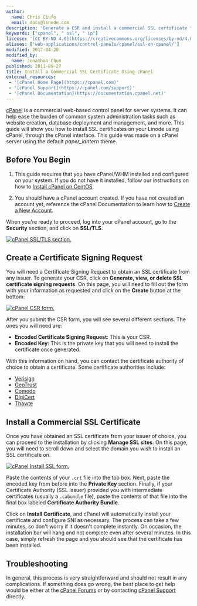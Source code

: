 ```yaml
---
author:
  name: Chris Ciufo
  email: docs@linode.com
description: 'Generate a CSR and install a commercial SSL certificate through the cPanel interface.'
keywords: ["cpanel", " ssl", " ip"]
license: '[CC BY-ND 4.0](https://creativecommons.org/licenses/by-nd/4.0)'
aliases: ['web-applications/control-panels/cpanel/ssl-on-cpanel/']
modified: 2017-04-28
modified_by:
  name: Jonathan Chun
published: 2011-09-27
title: Install a Commercial SSL Certificate Using cPanel
external_resources:
 - '[cPanel Home Page](https://cpanel.com)'
 - '[cPanel Support](https://cpanel.com/support)'
 - '[cPanel Documentation](https://documentation.cpanel.net)'
---
```


[cPanel](https://cpanel.com/) is a commercial web-based control panel for server systems. It can help ease the burden of common system administration tasks such as website creation, database deployment and management, and more. This guide will show you how to install SSL certificates on your Linode using cPanel, through the cPanel interface. This guide was made on a cPanel server using the default *paper_lantern* theme.

## Before You Begin

1.  This guide requires that you have cPanel/WHM installed and configured on your system. If you do not have it installed, follow our instructions on how to [Install cPanel on CentOS](/docs/websites/cms/install-cpanel-on-centos).

2.  You should have a cPanel account created. If you have not created an account yet, reference the cPanel Documentation to learn how to [Create a New Account](https://documentation.cpanel.net/display/ALD/Create+a+New+Account).


When you're ready to proceed, log into your cPanel account, go to the **Security** section, and click on **SSL/TLS**.

[![cPanel SSL/TLS section.](/docs/assets/SSLTLS-scaled.png)](SSLTLS.png)

## Create a Certificate Signing Request

You will need a Certificate Signing Request to obtain an SSL certificate from any issuer. To generate your CSR, click on **Generate, view, or delete SSL certificate signing requests**. On this page, you will need to fill out the form with your information as requested and click on the **Create** button at the bottom:

[![cPanel CSR form.](/docs/assets/CSR-scaled.png)](CSR.png)

After you submit the CSR form, you will see several different sections. The ones you will need are:

- **Encoded Certificate Signing Request**: This is your CSR.
- **Encoded Key**: This is the private key that you will need to install the certificate once generated.

With this information on hand, you can contact the certificate authority of choice to obtain a certificate. Some certificate authorities include:
- [Verisign](http://www.verisign.com/)
- [GeoTrust](https://www.geotrust.com/)
- [Comodo](https://www.comodo.com/)
- [DigiCert](https://www.digicert.com/)
- [Thawte](https://www.thawte.com/)

## Install a Commercial SSL Certificate

Once you have obtained an SSL certificate from your issuer of choice, you can proceed to the installation by clicking **Manage SSL sites**. On this page, you will need to scroll down and select the domain you wish to install an SSL certificate on.

[![cPanel Install SSL form.](/docs/assets/InstallSSL-scaled.png)](InstallSSL.png)

Paste the contents of your `.crt` file into the top box. Next, paste the encoded key from before into the **Private Key** section. Finally, if your Certificate Authority (SSL Issuer) provided you with intermediate certificates (usually a `.cabundle` file), paste the contents of that file into the final box labeled **Certificate Authority Bundle**.

Click on **Install Certificate**, and cPanel will automatically install your certificate and configure SNI as necessary. The process can take a few minutes, so don't worry if it doesn't complete instantly. On occasion, the installation bar will hang and not complete even after several minutes. In this case, simply refresh the page and you should see that the certificate has been installed.


## Troubleshooting

In general, this process is very straightforward and should not result in any complications. If something does go wrong, the best place to get help would be either at the [cPanel Forums](https://forums.cpanel.net/) or by contacting [cPanel Support](https://cpanel.com/support) directly.
